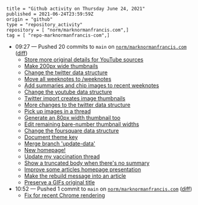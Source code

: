 ```
title = "Github activity on Thursday June 24, 2021"
published = 2021-06-24T23:59:59Z
origin = "github"
type = "repository_activity"
repository = [ "norm/marknormanfrancis.com",]
tag = [ "repo-marknormanfrancis-com",]
```

* 09:27 — Pushed 20 commits to `main` on [`norm/marknormanfrancis.com`](https://github.com/norm/marknormanfrancis.com) ([diff](https://github.com/norm/marknormanfrancis.com/compare/50853c4a74acd624a1a9cfd92e04384e36069fa3..4331b3e335c43d367b5fc788657780d1862cbe23))
  * [Store more original details for YouTube sources](https://github.com/norm/marknormanfrancis.com/commit/d9e1c87495e36ab2d229c47d4c45bfbbe0c8cb93)
  * [Make 200px wide thumbnails](https://github.com/norm/marknormanfrancis.com/commit/5093dcc13cacb004bd07d58ffa8521c5a2b86f10)
  * [Change the twitter data structure](https://github.com/norm/marknormanfrancis.com/commit/9c52ab3795c8707b7fb192b0a80e886f38eaf947)
  * [Move all weeknotes to /weeknotes](https://github.com/norm/marknormanfrancis.com/commit/bda797af61be974741dfadd2b6527c607e547830)
  * [Add summaries and chip images to recent weeknotes](https://github.com/norm/marknormanfrancis.com/commit/bbd142f31023b893880f78bf205f1ff1339b6b6f)
  * [Change the youtube data structure](https://github.com/norm/marknormanfrancis.com/commit/438c28db03bc6f032ffe8f25c34004375ce7d7f4)
  * [Twitter import creates image thumbnails](https://github.com/norm/marknormanfrancis.com/commit/924ef8347c64b18c6ff8e5f88905858fc49ff7a5)
  * [More changes to the twitter data structure](https://github.com/norm/marknormanfrancis.com/commit/0ee10253041a67746c0b227dad78ee238c16ac91)
  * [Pick up images in a thread](https://github.com/norm/marknormanfrancis.com/commit/70d9830dfd35b263c7774d4d154a6816ce468246)
  * [Generate an 80px width thumbnail too](https://github.com/norm/marknormanfrancis.com/commit/1f171f2f84dd788d4e639876474a10d70b140777)
  * [Edit remaining bare-number thumbnail widths](https://github.com/norm/marknormanfrancis.com/commit/d7102d71106de9aad06aba03f6ab118b969fa057)
  * [Change the foursquare data structure](https://github.com/norm/marknormanfrancis.com/commit/27daf87890d187ff0f75cf6ec226f68c639be178)
  * [Document theme key](https://github.com/norm/marknormanfrancis.com/commit/388c10148c5e29340f76d043d3c00b2bf69e9519)
  * [Merge branch 'update-data'](https://github.com/norm/marknormanfrancis.com/commit/7ef1c820be445fcb99bb8fd7c5e068a1bd34d7b8)
  * [New homepage!](https://github.com/norm/marknormanfrancis.com/commit/73ba65f75fb31d1350e2f457c0e8263264baf6d7)
  * [Update my vaccination thread](https://github.com/norm/marknormanfrancis.com/commit/04fc46cedbb090aa65843085096eb46acbf98381)
  * [Show a truncated body when there's no summary](https://github.com/norm/marknormanfrancis.com/commit/9e567865657b44e5018b4559d8706cc8253f16da)
  * [Improve some articles homepage presentation](https://github.com/norm/marknormanfrancis.com/commit/0fc5ab78b50152eb191924ba5b694d15a55bf55d)
  * [Make the rebuild message into an article](https://github.com/norm/marknormanfrancis.com/commit/feff86f85e7caadc908ad0229e3c1b0f1efeca71)
  * [Preserve a GIFs original title](https://github.com/norm/marknormanfrancis.com/commit/1d57da6caa7b23edde6f1d734fa75ea76b78998e)
* 10:52 — Pushed 1 commit to `main` on [`norm/marknormanfrancis.com`](https://github.com/norm/marknormanfrancis.com) ([diff](https://github.com/norm/marknormanfrancis.com/compare/39c58fc1eaae5bba2dce25fe2b94c25f54f7f27d..8f04283a1da93aa62523090e99d350839b6cdde1))
  * [Fix for recent Chrome rendering](https://github.com/norm/marknormanfrancis.com/commit/8f04283a1da93aa62523090e99d350839b6cdde1)
